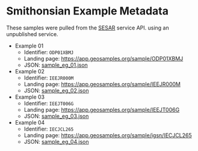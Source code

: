 # Smithonsian Example Metadata

These samples were pulled from the [SESAR](https://www.iedadata.org/sesar-api/) service API. 
using an unpublished service.

* Example 01
  * Identifier: `ODP01XBMJ`
  * Landing page: https://app.geosamples.org/sample/ODP01XBMJ
  * JSON: [sample_eg_01.json](sample_eg_01.json)
* Example 02
  * Identifier: `IEEJR000M`
  * Landing page: https://app.geosamples.org/sample/IEEJR000M
  * JSON: [sample_eg_02.json](sample_eg_02.json)  
* Example 03
  * Identifier: `IEEJT006G`
  * Landing page: https://app.geosamples.org/sample/IEEJT006G
  * JSON: [sample_eg_03.json](sample_eg_03.json)
* Example 04
  * Identifier: `IECJCL265`
  * Landing page: https://app.geosamples.org/sample/igsn/IECJCL265
  * JSON: [sample_eg_04.json](sample_eg_04.json)  

